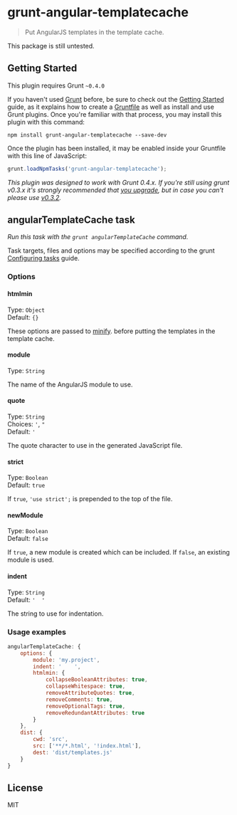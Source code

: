 # grunt-angular-templatecache

> Put AngularJS templates in the template cache.

This package is still untested.



## Getting Started
This plugin requires Grunt `~0.4.0`

If you haven't used [Grunt](http://gruntjs.com/) before, be sure to check out the [Getting Started](http://gruntjs.com/getting-started) guide, as it explains how to create a [Gruntfile](http://gruntjs.com/sample-gruntfile) as well as install and use Grunt plugins. Once you're familiar with that process, you may install this plugin with this command:

```shell
npm install grunt-angular-templatecache --save-dev
```

Once the plugin has been installed, it may be enabled inside your Gruntfile with this line of JavaScript:

```js
grunt.loadNpmTasks('grunt-angular-templatecache');
```

*This plugin was designed to work with Grunt 0.4.x. If you're still using grunt v0.3.x it's strongly recommended that [you upgrade](http://gruntjs.com/upgrading-from-0.3-to-0.4), but in case you can't please use [v0.3.2](https://github.com/gruntjs/grunt-contrib-copy/tree/grunt-0.3-stable).*



## angularTemplateCache task
_Run this task with the `grunt angularTemplateCache` command._

Task targets, files and options may be specified according to the grunt [Configuring tasks](http://gruntjs.com/configuring-tasks) guide.
### Options

#### htmlmin
Type: `Object`  
Default: `{}`

These options are passed to [minify](https://github.com/kangax/html-minifier#options-quick-reference). before putting the templates in the template cache.

#### module
Type: `String`

The name of the AngularJS module to use.

#### quote
Type: `String`  
Choices: `'`, `"`  
Default: `'`

The quote character to use in the generated JavaScript file.

#### strict
Type: `Boolean`  
Default: `true`

If `true`, `'use strict';` is prepended to the top of the file.

#### newModule
Type: `Boolean`  
Default: `false`

If `true`, a new module is created which can be included. If `false`, an existing module is used.

#### indent
Type: `String`  
Default: `'  '`

The string to use for indentation.


### Usage examples
```js
angularTemplateCache: {
    options: {
        module: 'my.project',
        indent: '    ',
        htmlmin: {
            collapseBooleanAttributes: true,
            collapseWhitespace: true,
            removeAttributeQuotes: true,
            removeComments: true,
            removeOptionalTags: true,
            removeRedundantAttributes: true
        }
    },
    dist: {
        cwd: 'src',
        src: ['**/*.html', '!index.html'],
        dest: 'dist/templates.js'
    }
}
```


## License

MIT
